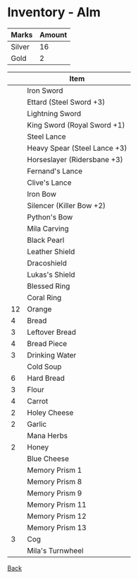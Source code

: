 # Inventory - Alm

| Marks  | Amount |
| ------ | ------ |
| Silver | 16     |
| Gold   | 2      |

| <!-- --> | Item                         |
| -------- | ---------------------------- |
|          | Iron Sword                   |
|          | Ettard (Steel Sword +3)      |
|          | Lightning Sword              |
|          | King Sword (Royal Sword +1)  |
|          | Steel Lance                  |
|          | Heavy Spear (Steel Lance +3) |
|          | Horseslayer (Ridersbane +3)  |
|          | Fernand's Lance              |
|          | Clive's Lance                |
|          | Iron Bow                     |
|          | Silencer (Killer Bow +2)     |
|          | Python's Bow                 |
|          | Mila Carving                 |
|          | Black Pearl                  |
|          | Leather Shield               |
|          | Dracoshield                  |
|          | Lukas's Shield               |
|          | Blessed Ring                 |
|          | Coral Ring                   |
| 12       | Orange                       |
| 4        | Bread                        |
| 3        | Leftover Bread               |
| 4        | Bread Piece                  |
| 3        | Drinking Water               |
|          | Cold Soup                    |
| 6        | Hard Bread                   |
| 3        | Flour                        |
| 4        | Carrot                       |
| 2        | Holey Cheese                 |
| 2        | Garlic                       |
|          | Mana Herbs                   |
| 2        | Honey                        |
|          | Blue Cheese                  |
|          | Memory Prism 1               |
|          | Memory Prism 8               |
|          | Memory Prism 9               |
|          | Memory Prism 11              |
|          | Memory Prism 12              |
|          | Memory Prism 13              |
| 3        | Cog                          |
|          | Mila's Turnwheel             |

[Back](README.md)
